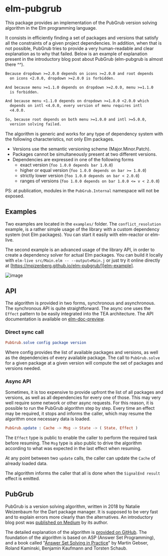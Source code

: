 # elm-pubgrub

This package provides an implementation of the PubGrub
version solving algorithm in the Elm programming language.

It consists in efficiently finding a set of packages and versions
that satisfy all the constraints of a given project dependencies.
In addition, when that is not possible,
PubGrub tries to provide a very human-readable and clear
explanation as to why that failed.
Below is an example of explanation present in
the introductory blog post about PubGrub
(elm-pubgrub is almost there ^^).

```txt
Because dropdown >=2.0.0 depends on icons >=2.0.0 and root depends
  on icons <2.0.0, dropdown >=2.0.0 is forbidden.

And because menu >=1.1.0 depends on dropdown >=2.0.0, menu >=1.1.0
  is forbidden.

And because menu <1.1.0 depends on dropdown >=1.0.0 <2.0.0 which
  depends on intl <4.0.0, every version of menu requires intl
  <4.0.0.

So, because root depends on both menu >=1.0.0 and intl >=5.0.0,
  version solving failed.
```

The algorithm is generic and works for any type of dependency system
with the following characteristics, not only Elm packages.

 - Versions use the semantic versioning scheme (Major.Minor.Patch).
 - Packages cannot be simultaneously present at two different versions.
 - Dependencies are expressed in one of the following forms
   - exact version (`foo 1.0.0 depends bar 1.0.0`)
   - higher or equal version (`foo 1.0.0 depends on bar >= 1.0.0`)
   - strictly lower version (`foo 1.0.0 depends on bar < 2.0.0`)
   - ranges of versions (`foo 1.0.0 depends on bar 1.0.0 <= v < 2.0.0`)

PS: at publication, modules in the `PubGrub.Internal` namespace will not be exposed.


## Examples

Two examples are located in the `examples/` folder.
The `conflict_resolution` example, is a rather simple usage of the library
with a custom dependency system (not Elm packages).
You can start it easily with elm-reactor or elm-live.

The second example is an advanced usage of the library API,
in order to create a dependency solver for actual Elm packages.
You can build it locally with `elm-live src/Main.elm -- --output=Main.j`
or just try it online directly at
[https://mpizenberg.github.io/elm-pubgrub/][elm-example].

![image](https://user-images.githubusercontent.com/2905865/88414812-bff21000-cddd-11ea-9541-ebf700a45b6a.png)

[elm-example]: https://mpizenberg.github.io/elm-pubgrub/

## API

The algorithm is provided in two forms, synchronous and asynchronous.
The synchronous API is quite straightforward.
The async one uses the `Effect` pattern to be easily integrated
into the TEA architecture.
The API documentation is available on [elm-doc-preview][doc].

[doc]: https://elm-doc-preview.netlify.app/?repo=mpizenberg/elm-pubgrub

### Direct sync call

```elm
PubGrub.solve config package version
```

Where config provides the list of available packages and versions,
as well as the dependencies of every available package.
The call to `PubGrub.solve` for a given package at a given version
will compute the set of packages and versions needed.

### Async API

Sometimes, it is too expensive to provide upfront
the list of all packages and versions,
as well as all dependencies for every one of those.
This may very well require some network or other async requests.
For this reason, it is possible to run the PubGrub algorithm step by step.
Every time an effect may be required, it stops and informs the caller,
which may resume the algorithm once necessary data is loaded.

```elm
PubGrub.update : Cache -> Msg -> State -> ( State, Effect )
```

The `Effect` type is public to enable the caller to perform
the required task before resuming.
The `Msg` type is also public to drive the algorithm according
to what was expected in the last effect when resuming.

At any point between two `update` calls,
the caller can update the `Cache` of already loaded data.

The algorithm informs the caller that all is done
when the `SignalEnd result` effect is emitted.


## PubGrub

PubGrub is a version solving algorithm,
written in 2018 by Natalie Weizenbaum
for the Dart package manager.
It is supposed to be very fast and to explain errors
more clearly than the alternatives.
An introductory blog post was
[published on Medium][medium-pubgrub] by its author.

The detailed explanation of the algorithm is
[provided on GitHub][github-pubgrub].
The foundation of the algorithm is based on ASP (Answer Set Programming),
and a book called
"[Answer Set Solving in Practice][potassco-book]"
by Martin Gebser, Roland Kaminski, Benjamin Kaufmann and Torsten Schaub.

[medium-pubgrub]: https://medium.com/@nex3/pubgrub-2fb6470504f
[github-pubgrub]: https://github.com/dart-lang/pub/blob/master/doc/solver.md
[potassco-book]: https://potassco.org/book/
